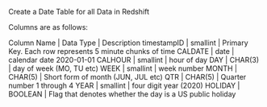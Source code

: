 Create a Date Table for all Data in Redshift

Columns are as follows:

Column Name | Data Type | Description
timestampID | smallint | Primary Key. Each row represents 5 minute chunks of time
CALDATE | date | calendar date 2020-01-01
CALHOUR | smallint | hour of day
DAY | CHAR(3) | day of week (MO, TU etc)
WEEK | smallint | week number
MONTH | CHAR(5) | Short form of month (JUN, JUL etc)
QTR | CHAR(5) | Quarter number 1 through 4
YEAR | smallint | four digit year (2020)
HOLIDAY | BOOLEAN | Flag that denotes whether the day is a US public holiday

